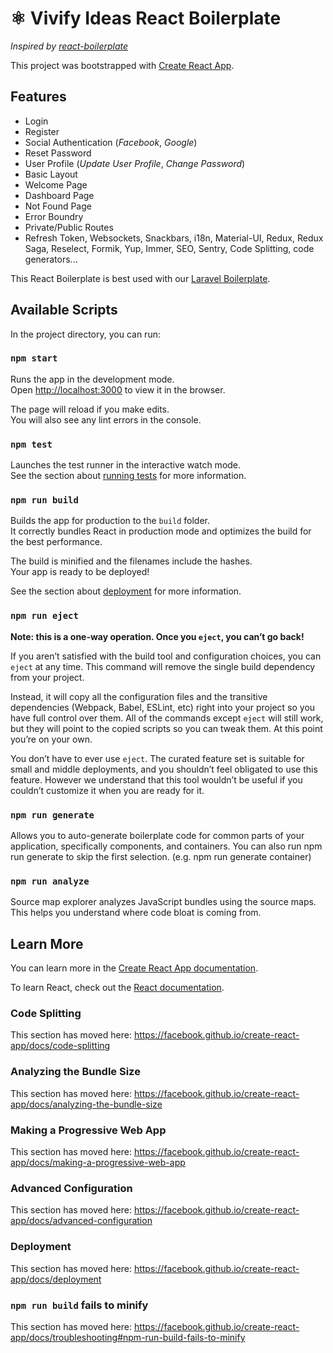 # ⚛️ Vivify Ideas React Boilerplate

_Inspired by [react-boilerplate](https://github.com/react-boilerplate/react-boilerplate)_

This project was bootstrapped with [Create React App](https://github.com/facebook/create-react-app).

## Features

- Login
- Register
- Social Authentication (_Facebook_, _Google_)
- Reset Password
- User Profile (_Update User Profile_, _Change Password_)
- Basic Layout
- Welcome Page
- Dashboard Page
- Not Found Page
- Error Boundry
- Private/Public Routes
- Refresh Token, Websockets, Snackbars, i18n, Material-UI, Redux, Redux Saga, Reselect, Formik, Yup, Immer, SEO, Sentry, Code Splitting, code generators...

This React Boilerplate is best used with our [Laravel Boilerplate](https://github.com/Vivify-Ideas/laravel-boilerplate).

## Available Scripts

In the project directory, you can run:

### `npm start`

Runs the app in the development mode.<br>
Open [http://localhost:3000](http://localhost:3000) to view it in the browser.

The page will reload if you make edits.<br>
You will also see any lint errors in the console.

### `npm test`

Launches the test runner in the interactive watch mode.<br>
See the section about [running tests](https://facebook.github.io/create-react-app/docs/running-tests) for more information.

### `npm run build`

Builds the app for production to the `build` folder.<br>
It correctly bundles React in production mode and optimizes the build for the best performance.

The build is minified and the filenames include the hashes.<br>
Your app is ready to be deployed!

See the section about [deployment](https://facebook.github.io/create-react-app/docs/deployment) for more information.

### `npm run eject`

**Note: this is a one-way operation. Once you `eject`, you can’t go back!**

If you aren’t satisfied with the build tool and configuration choices, you can `eject` at any time. This command will remove the single build dependency from your project.

Instead, it will copy all the configuration files and the transitive dependencies (Webpack, Babel, ESLint, etc) right into your project so you have full control over them. All of the commands except `eject` will still work, but they will point to the copied scripts so you can tweak them. At this point you’re on your own.

You don’t have to ever use `eject`. The curated feature set is suitable for small and middle deployments, and you shouldn’t feel obligated to use this feature. However we understand that this tool wouldn’t be useful if you couldn’t customize it when you are ready for it.

### `npm run generate`

Allows you to auto-generate boilerplate code for common parts of your application, specifically components, and containers. You can also run npm run generate <part> to skip the first selection. (e.g. npm run generate container)

### `npm run analyze`

Source map explorer analyzes JavaScript bundles using the source maps. This helps you understand where code bloat is coming from.

## Learn More

You can learn more in the [Create React App documentation](https://facebook.github.io/create-react-app/docs/getting-started).

To learn React, check out the [React documentation](https://reactjs.org/).

### Code Splitting

This section has moved here: https://facebook.github.io/create-react-app/docs/code-splitting

### Analyzing the Bundle Size

This section has moved here: https://facebook.github.io/create-react-app/docs/analyzing-the-bundle-size

### Making a Progressive Web App

This section has moved here: https://facebook.github.io/create-react-app/docs/making-a-progressive-web-app

### Advanced Configuration

This section has moved here: https://facebook.github.io/create-react-app/docs/advanced-configuration

### Deployment

This section has moved here: https://facebook.github.io/create-react-app/docs/deployment

### `npm run build` fails to minify

This section has moved here: https://facebook.github.io/create-react-app/docs/troubleshooting#npm-run-build-fails-to-minify
